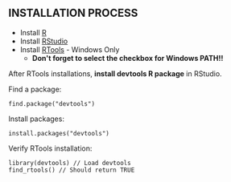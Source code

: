 ## INSTALLATION PROCESS

- Install [R](https://cran.r-project.org/)
- Install [RStudio](https://www.rstudio.com/products/rstudio/download/)
- Install [RTools](https://cran.r-project.org/bin/windows/Rtools/) - Windows Only 
	* **Don't forget to select the checkbox for Windows PATH!!**

After RTools installations, **install devtools R package** in RStudio.

Find a package:
```
find.package("devtools")
```

Install packages:
```
install.packages("devtools")
```

Verify RTools installation:
```
library(devtools) // Load devtools
find_rtools() // Should return TRUE
```

